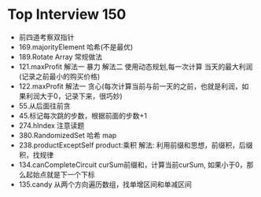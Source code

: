 # Top Interview 150
- 前四道考察双指针
- 169.majorityElement 哈希(不是最优)
- 189.Rotate Array 常规做法 
- 121.maxProfit  解法一 暴力 解法二 使用动态规划,每一次计算 当天的最大利润(记录之前最小的购买价格)
- 122.maxProfit 解法一 贪心(每次计算当前与前一天的之前，也就是利润，如果利润大于0，记录下来，很巧妙)
- 55.从后面往前贪
- 45.标记每次跳的步数，根据前面的步数+1
- 274.hIndex 注意读题
- 380.RandomizedSet 哈希 map
- 238.productExceptSelf  product:乘积 解法: 利用前缀和思想，前缀积，后缀积，找规律
- 134.canCompleteCircuit curSum前缀和，计算当前curSum, 如果小于0，那么起始点就是下一个下标
- 135.candy 从两个方向遍历数组，找单增区间和单减区间
